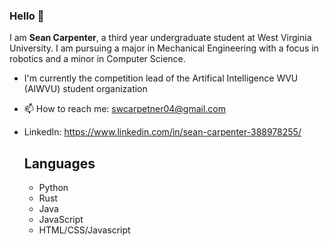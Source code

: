 ### Hello 👋

I am **Sean Carpenter**, a third year undergraduate student at West Virginia University. I am pursuing a major in Mechanical Engineering with a focus in robotics and a minor in Computer Science.

- I'm currently the competition lead of the Artifical Intelligence WVU (AIWVU) student organization

- 📫 How to reach me: swcarpetner04@gmail.com
- LinkedIn: https://www.linkedin.com/in/sean-carpenter-388978255/

  ## Languages
  * Python
  * Rust
  * Java
  * JavaScript
  * HTML/CSS/Javascript
